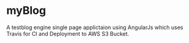 # myBlog
A testblog engine single page applictaion using AngularJs which uses Travis for CI and Deployment to AWS S3 Bucket.


